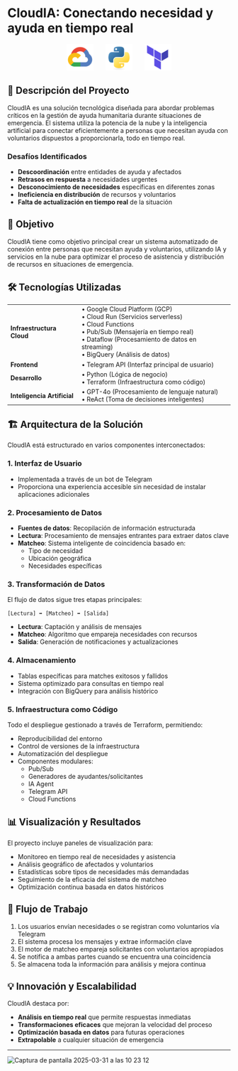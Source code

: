 # CloudIA: Conectando necesidad y ayuda en tiempo real

<div align="center">
  <img src="https://raw.githubusercontent.com/devicons/devicon/master/icons/googlecloud/googlecloud-original.svg" height="60" alt="Google Cloud" />
  <img width="20" />
  <img src="https://raw.githubusercontent.com/devicons/devicon/master/icons/python/python-original.svg" height="60" alt="Python" />
  <img width="20" />
  <img src="https://raw.githubusercontent.com/devicons/devicon/master/icons/terraform/terraform-original.svg" height="60" alt="Terraform" />
</div>

## 📌 Descripción del Proyecto

CloudIA es una solución tecnológica diseñada para abordar problemas críticos en la gestión de ayuda humanitaria durante situaciones de emergencia. El sistema utiliza la potencia de la nube y la inteligencia artificial para conectar eficientemente a personas que necesitan ayuda con voluntarios dispuestos a proporcionarla, todo en tiempo real.

### Desafíos Identificados

- **Descoordinación** entre entidades de ayuda y afectados
- **Retrasos en respuesta** a necesidades urgentes
- **Desconocimiento de necesidades** específicas en diferentes zonas
- **Ineficiencia en distribución** de recursos y voluntarios
- **Falta de actualización en tiempo real** de la situación

## 🎯 Objetivo

CloudIA tiene como objetivo principal crear un sistema automatizado de conexión entre personas que necesitan ayuda y voluntarios, utilizando IA y servicios en la nube para optimizar el proceso de asistencia y distribución de recursos en situaciones de emergencia.

## 🛠️ Tecnologías Utilizadas

<table>
  <tr>
    <td><b>Infraestructura Cloud</b></td>
    <td>
      • Google Cloud Platform (GCP)<br>
      • Cloud Run (Servicios serverless)<br>
      • Cloud Functions<br>
      • Pub/Sub (Mensajería en tiempo real)<br>
      • Dataflow (Procesamiento de datos en streaming)<br>
      • BigQuery (Análisis de datos)
    </td>
  </tr>
  <tr>
    <td><b>Frontend</b></td>
    <td>• Telegram API (Interfaz principal de usuario)</td>
  </tr>
  <tr>
    <td><b>Desarrollo</b></td>
    <td>
      • Python (Lógica de negocio)<br>
      • Terraform (Infraestructura como código)
    </td>
  </tr>
  <tr>
    <td><b>Inteligencia Artificial</b></td>
    <td>
      • GPT-4o (Procesamiento de lenguaje natural)<br>
      • ReAct (Toma de decisiones inteligentes)
    </td>
  </tr>
</table>

## 🏗️ Arquitectura de la Solución

CloudIA está estructurado en varios componentes interconectados:

### 1. Interfaz de Usuario
- Implementada a través de un bot de Telegram 
- Proporciona una experiencia accesible sin necesidad de instalar aplicaciones adicionales

### 2. Procesamiento de Datos
- **Fuentes de datos**: Recopilación de información estructurada
- **Lectura**: Procesamiento de mensajes entrantes para extraer datos clave
- **Matcheo**: Sistema inteligente de coincidencia basado en:
  - Tipo de necesidad
  - Ubicación geográfica
  - Necesidades específicas

### 3. Transformación de Datos
El flujo de datos sigue tres etapas principales:

```
[Lectura] ➡️ [Matcheo] ➡️ [Salida]
```

- **Lectura**: Captación y análisis de mensajes
- **Matcheo**: Algoritmo que empareja necesidades con recursos
- **Salida**: Generación de notificaciones y actualizaciones

### 4. Almacenamiento
- Tablas específicas para matches exitosos y fallidos
- Sistema optimizado para consultas en tiempo real
- Integración con BigQuery para análisis histórico

### 5. Infraestructura como Código
Todo el despliegue gestionado a través de Terraform, permitiendo:
- Reproducibilidad del entorno
- Control de versiones de la infraestructura
- Automatización del despliegue
- Componentes modulares:
  - Pub/Sub
  - Generadores de ayudantes/solicitantes
  - IA Agent
  - Telegram API
  - Cloud Functions

## 📊 Visualización y Resultados

El proyecto incluye paneles de visualización para:

- Monitoreo en tiempo real de necesidades y asistencia
- Análisis geográfico de afectados y voluntarios
- Estadísticas sobre tipos de necesidades más demandadas
- Seguimiento de la eficacia del sistema de matcheo
- Optimización continua basada en datos históricos

## 🔄 Flujo de Trabajo

1. Los usuarios envían necesidades o se registran como voluntarios vía Telegram
2. El sistema procesa los mensajes y extrae información clave
3. El motor de matcheo empareja solicitantes con voluntarios apropiados
4. Se notifica a ambas partes cuando se encuentra una coincidencia
5. Se almacena toda la información para análisis y mejora continua

## 💡 Innovación y Escalabilidad

CloudIA destaca por:

- **Análisis en tiempo real** que permite respuestas inmediatas
- **Transformaciones eficaces** que mejoran la velocidad del proceso
- **Optimización basada en datos** para futuras operaciones
- **Extrapolable** a cualquier situación de emergencia

---
<img width="1077" alt="Captura de pantalla 2025-03-31 a las 10 23 12" src="https://github.com/user-attachments/assets/23a01d29-946b-46ea-97b6-84243ffa4a26" />


